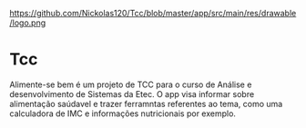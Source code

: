 https://github.com/Nickolas120/Tcc/blob/master/app/src/main/res/drawable/logo.png
# Tcc
Alimente-se bem é um projeto de TCC para o curso de Análise e desenvolvimento de Sistemas da Etec.
O app visa informar sobre alimentação saúdavel e trazer ferramntas referentes ao tema, como uma calculadora de IMC e informações nutricionais por exemplo.
